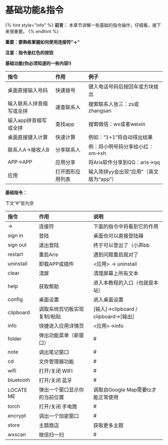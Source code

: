 # 基础功能&指令

{% hint style="info" %}
**前言：** 本章节讲解一些基础的指令操作，仔细看，接下来很重要。
{% endhint %}

**重要：要熟练掌握如何使用连接符”-&gt;“**

**注意：指令是红色的按钮**

**基础功能\(你必须知道的一些内容!\)**

| **指令** | **作用** | **例子** |
| :--- | :--- | :--- |
| 桌面直接输入号码 | 快速拨号 | 键入电话号码后按回车或方块拨出 |
| 输入联系人拼音缩写或全拼 | 速查联系人 | 搜索联系人张三：zs或zhangsan |
| 输入app拼音缩写或全拼 | 查找app | 搜索微信：wx或者weixin |
| 桌面直接键入计算 | 快速计算 | 例如：”1+1”将自动得出结果 |
| 联系人A-&gt;接收人B | 分享联系人 | 例：将小明号码分享给小红：xm-&gt;xh |
| APP-&gt;APP | 应用分享 | 将Aris软件分享到QQ：aris-&gt;qq |
| 应用 | 打开图形应用列表 | 输入简拼yy会出现“应用”（英文版为“app”） |

**基础指令：**

下文“\#”皆为空

| **指令** | **作用** | **说明** |
| :--- | :--- | :--- |
| -&gt; | 连接符 | 下面的指令中将看到它的作用 |
| sign in | 登陆 | 桌面也可以直接登陆辣 |
| sign out | 退出登陆 | 终于可以登出了（小声bb |
| restart | 重启Aris | 遇到问题重启就对了 |
| uninstall | 卸载APP或插件 | &lt;应用&gt; -&gt; uninstall |
| clear | 清屏 | 清理屏幕上所有文本 |
| help | 获取帮助 | 进入本教程的入口（也就是本站） |
| config | 桌面设置 | 进入桌面设置 |
| clipboard | 调取系统剪切板实现 复制/粘贴 | \[输入\]-&gt;clipboard / clipboard-&gt;\[输出\] |
| info | 快捷进入应用详情页 | &lt;应用&gt;-&gt;info |
| folder | 弹出功能菜单（新窗口） | \# |
| note | 调出笔记窗口 | \# |
| cd | 文件管理器功能 | \# |
| wifi | 打开/关闭 WIFI | \# |
| bluetooth | 打开/关闭 蓝牙 | \# |
| LOCATE ME | 弹出一个窗口显示你的当前位置 | 调取自Google Map需要tz才能正常使用 |
| torch | 打开/关闭 手电筒 | \# |
| encrypt | 调出一个加密窗口 | \# |
| store | 主题商店 | 获取更多主题 |
| wxscan | 微信扫一扫 | \# |

